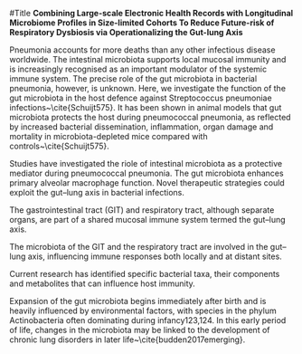 #Title
**Combining Large-scale  Electronic Health Records  with  Longitudinal Microbiome Profiles in Size-limited Cohorts To Reduce Future-risk of Respiratory Dysbiosis via Operationalizing the  Gut-lung Axis**

Pneumonia accounts for more deaths than any other infectious disease worldwide. The intestinal microbiota supports local mucosal immunity and is increasingly recognised as an important modulator of the systemic immune system. The precise role of the gut microbiota in bacterial pneumonia, however, is unknown. Here, we investigate the function of the gut microbiota in the host defence against Streptococcus pneumoniae infections~\cite{Schuijt575}.
It has been shown in animal models that gut microbiota protects the host during pneumococcal pneumonia, as reflected by increased bacterial dissemination, inflammation, organ damage and mortality in microbiota-depleted mice compared with controls~\cite{Schuijt575}. 

Studies have investigated the riole of intestinal microbiota as a protective mediator during pneumococcal pneumonia. The gut microbiota enhances primary alveolar macrophage function. Novel therapeutic strategies could exploit the gut–lung axis in bacterial infections.

The gastrointestinal tract (GIT) and respiratory tract, although separate organs, are part of a shared mucosal immune system termed the gut–lung axis.

The microbiota of the GIT and the respiratory tract are involved in the gut–lung axis, influencing immune responses both locally and at distant sites.

Current research has identified specific bacterial taxa, their components and metabolites that can influence host immunity.

 Expansion of the gut microbiota begins immediately after birth and is heavily influenced by environmental factors, with species in the phylum Actinobacteria often dominating during infancy123,124. In this early period of life, changes in the microbiota may be linked to the development of chronic lung disorders in later life~\cite{budden2017emerging}.